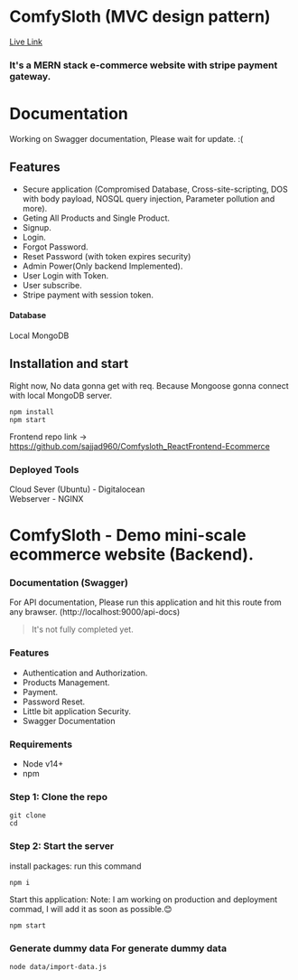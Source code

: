# ComfySloth (MVC design pattern)
[Live Link](https://comfysloth.findsajjad.com/)
### It's a MERN stack e-commerce website with stripe payment gateway.

# Documentation
Working on Swagger documentation, Please wait for update. :(

## Features
* Secure application (Compromised Database, Cross-site-scripting, DOS with body payload, NOSQL query injection, Parameter pollution and more).
* Geting All Products and Single Product.
* Signup.
* Login.
* Forgot Password.
* Reset Password (with token expires security)
* Admin Power(Only backend Implemented).
* User Login with Token.
* User subscribe.
* Stripe payment with session token.
#### Database
Local MongoDB

## Installation and start
Right now, No data gonna get with req. Because Mongoose gonna connect with local MongoDB server.

```
npm install
npm start
```
Frontend repo link -> https://github.com/sajjad960/Comfysloth_ReactFrontend-Ecommerce

### Deployed Tools
Cloud Sever (Ubuntu) - Digitalocean<br />
Webserver - NGINX


# ComfySloth - Demo mini-scale ecommerce website (Backend). 
### Documentation (Swagger)
  For API documentation, Please run this application and hit this route from any brawser. 
 (http://localhost:9000/api-docs) 
 > It's not fully completed yet. 
### Features
* Authentication and Authorization. 
* Products Management. 
* Payment. 
* Password Reset. 
* Little bit application Security. 
* Swagger Documentation 
### Requirements 
* Node v14+ 
* npm 
### Step 1: Clone the repo 
``` 
git clone 
cd 
``` 
### Step 2: Start the server 
install packages: run this command 
``` 
npm i 
``` 
Start this application: Note: I am working on production and deployment commad, I will add it as soon as possible.😊 
``` 
npm start
```
### Generate dummy data For generate dummy data 
 ``` 
 node data/import-data.js 
 ```
